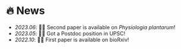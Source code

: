 # 🔥 News
- *2023.06*: 🎉🎉 Second paper is available on _Physiologia plantarum_!
- *2023.05*: 🎉🎉 Got a Postdoc position in UPSC!
- *2022.10*: 🎉🎉 First paper is available on bioRxiv!
